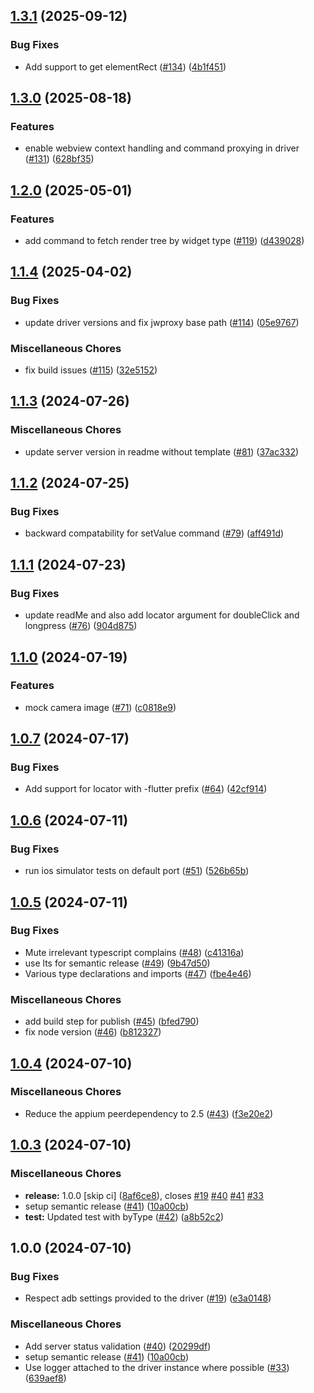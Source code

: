 ## [1.3.1](https://github.com/AppiumTestDistribution/appium-flutter-integration-driver/compare/v1.3.0...v1.3.1) (2025-09-12)

### Bug Fixes

* Add support to get elementRect ([#134](https://github.com/AppiumTestDistribution/appium-flutter-integration-driver/issues/134)) ([4b1f451](https://github.com/AppiumTestDistribution/appium-flutter-integration-driver/commit/4b1f451f2bc181850be30db0b6b4092a6ad2851f))

## [1.3.0](https://github.com/AppiumTestDistribution/appium-flutter-integration-driver/compare/v1.2.0...v1.3.0) (2025-08-18)

### Features

* enable webview context handling and command proxying in driver ([#131](https://github.com/AppiumTestDistribution/appium-flutter-integration-driver/issues/131)) ([628bf35](https://github.com/AppiumTestDistribution/appium-flutter-integration-driver/commit/628bf35bb1c5efe8bcd18e2a70d9ebf5e65662fb))

## [1.2.0](https://github.com/AppiumTestDistribution/appium-flutter-integration-driver/compare/v1.1.4...v1.2.0) (2025-05-01)

### Features

* add command to fetch render tree by widget type ([#119](https://github.com/AppiumTestDistribution/appium-flutter-integration-driver/issues/119)) ([d439028](https://github.com/AppiumTestDistribution/appium-flutter-integration-driver/commit/d439028228aa5481c30163cb95184f389566772b))

## [1.1.4](https://github.com/AppiumTestDistribution/appium-flutter-integration-driver/compare/v1.1.3...v1.1.4) (2025-04-02)

### Bug Fixes

* update driver versions and fix jwproxy base path ([#114](https://github.com/AppiumTestDistribution/appium-flutter-integration-driver/issues/114)) ([05e9767](https://github.com/AppiumTestDistribution/appium-flutter-integration-driver/commit/05e9767b59fb430e4f3b9e58afbf632bd207c908))

### Miscellaneous Chores

* fix build issues ([#115](https://github.com/AppiumTestDistribution/appium-flutter-integration-driver/issues/115)) ([32e5152](https://github.com/AppiumTestDistribution/appium-flutter-integration-driver/commit/32e515252fe99731459f6915cd612e3958a8f660))

## [1.1.3](https://github.com/AppiumTestDistribution/appium-flutter-integration-driver/compare/v1.1.2...v1.1.3) (2024-07-26)

### Miscellaneous Chores

* update server version in readme without template ([#81](https://github.com/AppiumTestDistribution/appium-flutter-integration-driver/issues/81)) ([37ac332](https://github.com/AppiumTestDistribution/appium-flutter-integration-driver/commit/37ac3322ec23de3dde59ef93bc787a3900e834f9))

## [1.1.2](https://github.com/AppiumTestDistribution/appium-flutter-integration-driver/compare/v1.1.1...v1.1.2) (2024-07-25)

### Bug Fixes

* backward compatability for setValue command ([#79](https://github.com/AppiumTestDistribution/appium-flutter-integration-driver/issues/79)) ([aff491d](https://github.com/AppiumTestDistribution/appium-flutter-integration-driver/commit/aff491d1964dcaeed123f0e5b2736a069773f782))

## [1.1.1](https://github.com/AppiumTestDistribution/appium-flutter-integration-driver/compare/v1.1.0...v1.1.1) (2024-07-23)

### Bug Fixes

* update readMe and also add locator argument for doubleClick and longpress ([#76](https://github.com/AppiumTestDistribution/appium-flutter-integration-driver/issues/76)) ([904d875](https://github.com/AppiumTestDistribution/appium-flutter-integration-driver/commit/904d875f63647560fe019fe5c937792b927583ca))

## [1.1.0](https://github.com/AppiumTestDistribution/appium-flutter-integration-driver/compare/v1.0.7...v1.1.0) (2024-07-19)

### Features

* mock camera image ([#71](https://github.com/AppiumTestDistribution/appium-flutter-integration-driver/issues/71)) ([c0818e9](https://github.com/AppiumTestDistribution/appium-flutter-integration-driver/commit/c0818e996a85cbfbf5b0c82c98ec8aa1aeb8f68a))

## [1.0.7](https://github.com/AppiumTestDistribution/appium-flutter-integration-driver/compare/v1.0.6...v1.0.7) (2024-07-17)

### Bug Fixes

* Add support for locator with -flutter prefix ([#64](https://github.com/AppiumTestDistribution/appium-flutter-integration-driver/issues/64)) ([42cf914](https://github.com/AppiumTestDistribution/appium-flutter-integration-driver/commit/42cf91463d48ee6cad0dec542a79c95e98eee8fa))

## [1.0.6](https://github.com/AppiumTestDistribution/appium-flutter-integration-driver/compare/v1.0.5...v1.0.6) (2024-07-11)

### Bug Fixes

* run ios simulator tests on default port ([#51](https://github.com/AppiumTestDistribution/appium-flutter-integration-driver/issues/51)) ([526b65b](https://github.com/AppiumTestDistribution/appium-flutter-integration-driver/commit/526b65b7320d334dc82cf67c4785b3b6f6151f06))

## [1.0.5](https://github.com/AppiumTestDistribution/appium-flutter-integration-driver/compare/v1.0.4...v1.0.5) (2024-07-11)

### Bug Fixes

* Mute irrelevant typescript complains ([#48](https://github.com/AppiumTestDistribution/appium-flutter-integration-driver/issues/48)) ([c41316a](https://github.com/AppiumTestDistribution/appium-flutter-integration-driver/commit/c41316af74dbdb6637697fcaa6392bb0b086d4b0))
* use lts for semantic release ([#49](https://github.com/AppiumTestDistribution/appium-flutter-integration-driver/issues/49)) ([9b47d50](https://github.com/AppiumTestDistribution/appium-flutter-integration-driver/commit/9b47d50bcffed0ca1b536fcb3ca07b399cbc1bd3))
* Various type declarations and imports ([#47](https://github.com/AppiumTestDistribution/appium-flutter-integration-driver/issues/47)) ([fbe4e46](https://github.com/AppiumTestDistribution/appium-flutter-integration-driver/commit/fbe4e461368aca22fc354f41aa7df10e239cc41b))

### Miscellaneous Chores

* add build step for publish ([#45](https://github.com/AppiumTestDistribution/appium-flutter-integration-driver/issues/45)) ([bfed790](https://github.com/AppiumTestDistribution/appium-flutter-integration-driver/commit/bfed790828bea1003b657f13a67cec17b1b81795))
* fix node version ([#46](https://github.com/AppiumTestDistribution/appium-flutter-integration-driver/issues/46)) ([b812327](https://github.com/AppiumTestDistribution/appium-flutter-integration-driver/commit/b812327d8f63f010efd5f7b11ba011cb3f2cc9e8))

## [1.0.4](https://github.com/AppiumTestDistribution/appium-flutter-integration-driver/compare/v1.0.3...v1.0.4) (2024-07-10)

### Miscellaneous Chores

* Reduce the appium peerdependency to 2.5 ([#43](https://github.com/AppiumTestDistribution/appium-flutter-integration-driver/issues/43)) ([f3e20e2](https://github.com/AppiumTestDistribution/appium-flutter-integration-driver/commit/f3e20e276833e684537fdbd205dd4781ffc2cbd8))

## [1.0.3](https://github.com/AppiumTestDistribution/appium-flutter-integration-driver/compare/v1.0.2...v1.0.3) (2024-07-10)

### Miscellaneous Chores

* **release:** 1.0.0 [skip ci] ([8af6ce8](https://github.com/AppiumTestDistribution/appium-flutter-integration-driver/commit/8af6ce81879ba1c425ab5fbd33047722cf72dac2)), closes [#19](https://github.com/AppiumTestDistribution/appium-flutter-integration-driver/issues/19) [#40](https://github.com/AppiumTestDistribution/appium-flutter-integration-driver/issues/40) [#41](https://github.com/AppiumTestDistribution/appium-flutter-integration-driver/issues/41) [#33](https://github.com/AppiumTestDistribution/appium-flutter-integration-driver/issues/33)
* setup semantic release ([#41](https://github.com/AppiumTestDistribution/appium-flutter-integration-driver/issues/41)) ([10a00cb](https://github.com/AppiumTestDistribution/appium-flutter-integration-driver/commit/10a00cb311090f2da90290e41d1089c90c4328b8))
* **test:** Updated test with byType ([#42](https://github.com/AppiumTestDistribution/appium-flutter-integration-driver/issues/42)) ([a8b52c2](https://github.com/AppiumTestDistribution/appium-flutter-integration-driver/commit/a8b52c25a7f4daa7dca6b3efbd998a4f9bfccdd7))

## 1.0.0 (2024-07-10)

### Bug Fixes

* Respect adb settings provided to the driver ([#19](https://github.com/AppiumTestDistribution/appium-flutter-integration-driver/issues/19)) ([e3a0148](https://github.com/AppiumTestDistribution/appium-flutter-integration-driver/commit/e3a0148c107a77aea776df3b729f3190cb83a5b4))

### Miscellaneous Chores

* Add server status validation ([#40](https://github.com/AppiumTestDistribution/appium-flutter-integration-driver/issues/40)) ([20299df](https://github.com/AppiumTestDistribution/appium-flutter-integration-driver/commit/20299df550ee0ba5180250ab58db759fc1d30c43))
* setup semantic release ([#41](https://github.com/AppiumTestDistribution/appium-flutter-integration-driver/issues/41)) ([10a00cb](https://github.com/AppiumTestDistribution/appium-flutter-integration-driver/commit/10a00cb311090f2da90290e41d1089c90c4328b8))
* Use logger attached to the driver instance where possible ([#33](https://github.com/AppiumTestDistribution/appium-flutter-integration-driver/issues/33)) ([639aef8](https://github.com/AppiumTestDistribution/appium-flutter-integration-driver/commit/639aef80009b878c4b9fb8c706ae0e6e14334fd9))
